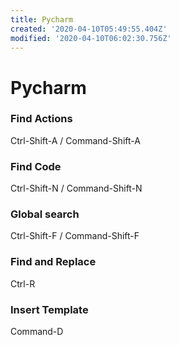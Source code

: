 ```yaml
---
title: Pycharm
created: '2020-04-10T05:49:55.404Z'
modified: '2020-04-10T06:02:30.756Z'
---
```


# Pycharm

### Find Actions
Ctrl-Shift-A / Command-Shift-A 

### Find Code 
Ctrl-Shift-N / Command-Shift-N

### Global search 
Ctrl-Shift-F / Command-Shift-F
 
### Find and Replace 
Ctrl-R

### Insert Template
Command-D
 

